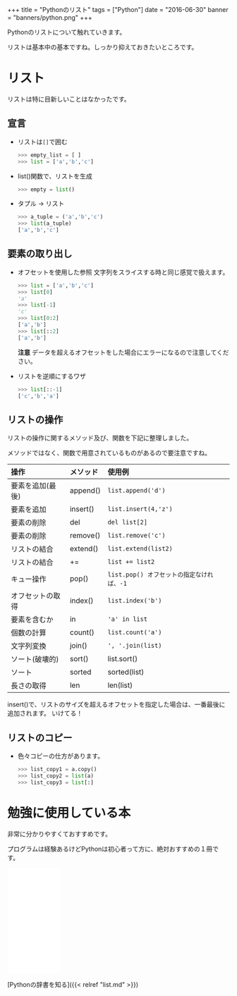 +++
title = "Pythonのリスト"
tags = ["Python"]
date = "2016-06-30"
banner = "banners/python.png"
+++

Pythonのリストについて触れていきます。

リストは基本中の基本ですね。しっかり抑えておきたいところです。

<!--more-->
# リスト

  リストは特に目新しいことはなかったです。

## 宣言

- リストは`[]`で囲む

    ```python
    >>> empty_list = [ ]
    >>> list = ['a','b','c']
    ```

- list()関数で、リストを生成

    ```python
    >>> empty = list()
    ```

- タプル -> リスト

    ```python
    >>> a_tuple = ('a','b','c')
    >>> list(a_tuple)
    ['a','b','c']
    ```

## 要素の取り出し

- オフセットを使用した参照 文字列をスライスする時と同じ感覚で扱えます。

    ```python
    >>> list = ['a','b','c']
    >>> list[0]
    'a'
    >>> list[-1]
    'c'
    >>> list[0:2]
    ['a','b']
    >>> list[::2]
    ['a','b']
    ```

    **注意** データを超えるオフセットをした場合にエラーになるので注意してください。

- リストを逆順にするワザ

    ```python
    >>> list[::-1]
    ['c','b','a']
    ```

## リストの操作

リストの操作に関するメソッド及び、関数を下記に整理しました。

メソッドではなく、関数で用意されているものがあるので要注意ですね。

操作       | メソッド     | 使用例
:------- | :------- | :-------
要素を追加(最後) | append() | `list.append('d')`
要素を追加 | insert() | `list.insert(4,'z')`
要素の削除 | del | `del list[2]`
要素の削除 | remove() | `list.remove('c')`
リストの結合| extend() | `list.extend(list2)`
リストの結合| += | `list += list2`
キュー操作| pop() | `list.pop() オフセットの指定なければ、-1`
オフセットの取得 | index() | `list.index('b')`
要素を含むか　| in | `'a' in list`
個数の計算　| count() | `list.count('a')`
文字列変換　| join() | `', '.join(list)`
ソート(破壊的) | sort() | list.sort()
ソート | sorted | sorted(list)
長さの取得| len | len(list)

insert()で、リストのサイズを超えるオフセットを指定した場合は、一番最後に追加されます。
いけてる！

## リストのコピー

  - 色々コピーの仕方があります。

    ```python
    >>> list_copy1 = a.copy()
    >>> list_copy2 = list(a)
    >>> list_copy3 = list[:]
    ```

# 勉強に使用している本

非常に分かりやすくておすすめです。

プログラムは経験あるけどPythonは初心者って方に、絶対おすすめの１冊です。

<iframe src="//rcm-fe.amazon-adsystem.com/e/cm?lt1=_blank&bc1=000000&IS2=1&nou=1&bg1=FFFFFF&fc1=000000&lc1=0000FF&t=bmsirato-22&o=9&p=8&l=as1&m=amazon&f=ifr&ref=qf_sp_asin_til&asins=4873117380" style="width:120px;height:240px;" scrolling="no" marginwidth="0" marginheight="0" frameborder="0"></iframe>

[Pythonの辞書を知る]({{< relref "list.md" >}})

